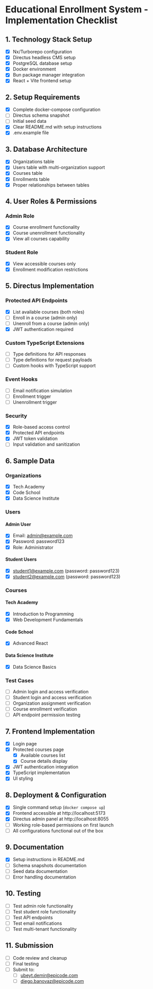 # Educational Enrollment System - Implementation Checklist

## 1. Technology Stack Setup
- [x] Nx/Turborepo configuration
- [x] Directus headless CMS setup
- [x] PostgreSQL database setup
- [x] Docker environment
- [x] Bun package manager integration
- [x] React + Vite frontend setup

## 2. Setup Requirements
- [x] Complete docker-compose configuration
- [ ] Directus schema snapshot
- [ ] Initial seed data
- [x] Clear README.md with setup instructions
- [x] .env.example file

## 3. Database Architecture
- [x] Organizations table
- [x] Users table with multi-organization support
- [x] Courses table
- [x] Enrollments table
- [x] Proper relationships between tables

## 4. User Roles & Permissions
### Admin Role
- [x] Course enrollment functionality
- [x] Course unenrollment functionality
- [x] View all courses capability

### Student Role
- [x] View accessible courses only
- [x] Enrollment modification restrictions

## 5. Directus Implementation
### Protected API Endpoints
- [x] List available courses (both roles)
- [ ] Enroll in a course (admin only)
- [ ] Unenroll from a course (admin only)
- [x] JWT authentication required

### Custom TypeScript Extensions
- [ ] Type definitions for API responses
- [ ] Type definitions for request payloads
- [ ] Custom hooks with TypeScript support

### Event Hooks
- [ ] Email notification simulation
- [ ] Enrollment trigger
- [ ] Unenrollment trigger

### Security
- [x] Role-based access control
- [x] Protected API endpoints
- [x] JWT token validation
- [ ] Input validation and sanitization

## 6. Sample Data
### Organizations
- [x] Tech Academy
- [x] Code School
- [x] Data Science Institute

### Users
#### Admin User
- [x] Email: admin@example.com
- [x] Password: password123
- [x] Role: Administrator

#### Student Users
- [x] student1@example.com (password: password123)
- [x] student2@example.com (password: password123)

### Courses
#### Tech Academy
- [x] Introduction to Programming
- [x] Web Development Fundamentals

#### Code School
- [x] Advanced React

#### Data Science Institute
- [x] Data Science Basics

### Test Cases
- [ ] Admin login and access verification
- [ ] Student login and access verification
- [ ] Organization assignment verification
- [ ] Course enrollment verification
- [ ] API endpoint permission testing

## 7. Frontend Implementation
- [x] Login page
- [x] Protected courses page
  - [x] Available courses list
  - [x] Course details display
- [x] JWT authentication integration
- [x] TypeScript implementation
- [x] UI styling

## 8. Deployment & Configuration
- [x] Single command setup (`docker compose up`)
- [x] Frontend accessible at http://localhost:5173
- [x] Directus admin panel at http://localhost:8055
- [ ] Working role-based permissions on first launch
- [ ] All configurations functional out of the box

## 9. Documentation
- [x] Setup instructions in README.md
- [ ] Schema snapshots documentation
- [ ] Seed data documentation
- [ ] Error handling documentation

## 10. Testing
- [ ] Test admin role functionality
- [ ] Test student role functionality
- [ ] Test API endpoints
- [ ] Test email notifications
- [ ] Test multi-tenant functionality

## 11. Submission
- [ ] Code review and cleanup
- [ ] Final testing
- [ ] Submit to:
  - [ ] ubeyt.demir@epicode.com
  - [ ] diego.banovaz@epicode.com
